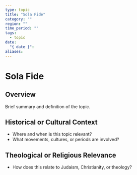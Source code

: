 ```yaml
---
type: topic
title: "Sola Fide"
category: ""
region: ""
time_period: ""
tags:
  - topic
date:
  "{ date }": 
aliases:
---
```


# Sola Fide

## Overview

Brief summary and definition of the topic.

## Historical or Cultural Context

- Where and when is this topic relevant?
- What movements, cultures, or periods are involved?

## Theological or Religious Relevance

- How does this relate to Judaism, Christianity, or theology?